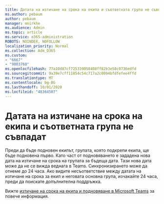 ```yaml
---
title: Датата на изтичане на срока на екипа и съответната група не съвпадат
ms.author: pebaum
author: pebaum
manager: mnirkhe
ms.audience: Admin
ms.topic: article
ms.service: o365-administration
ROBOTS: NOINDEX, NOFOLLOW
localization_priority: Normal
ms.collection: Adm_O365
ms.custom:
- "6667"
- "9003760"
ms.openlocfilehash: 77a10d87cf725339058408ff82b3e58c0736edfd
ms.sourcegitcommit: 9a39e7cff11854c54c717a2c0094bfdfefee4ffd
ms.translationtype: MT
ms.contentlocale: bg-BG
ms.lasthandoff: 10/01/2020
ms.locfileid: "48364507"
---
```

# <a name="expiration-date-of-team-and-underlying-group-dont-match"></a>Датата на изтичане на срока на екипа и съответната група не съвпадат

Преди да бъде подновен екипът, групата, която подкрепи екипа, ще бъде подновена първо. Като част от подновяването е зададена нова дата на изтичане на срока на групата за бъдеща дата. Тази нова дата може да не се вижда веднага в Teams. Синхронизирането може да отнеме до 24 часа. Ако видите несъответствие между датата на изтичане на срока за екип и неговата основна група, изчакайте 24 часа, преди да поискате допълнителна поддръжка.  

Вижте [изтичане на срока на екипа и подновяване в Microsoft Teams](https://docs.microsoft.com/microsoftteams/team-expiration-renewal)  за повече информация.
